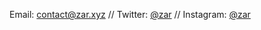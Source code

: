 Email: [contact@zar.xyz](mailto:contact@zar.xyz) // Twitter: [@zar](https://www.twitter.com/zar/) // Instagram: [@zar](https://www.instagram.com/zar/)
